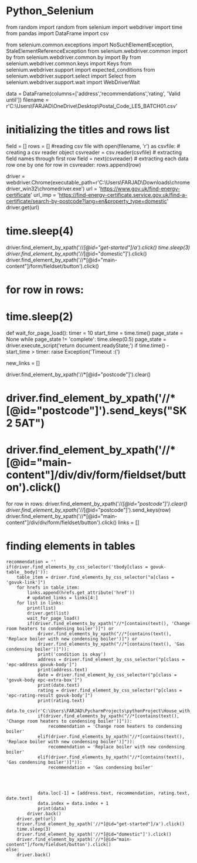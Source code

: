 # Python_Selenium

from random import random
from selenium import webdriver
import time
from pandas import DataFrame
import csv

from selenium.common.exceptions import NoSuchElementException, StaleElementReferenceException
from selenium.webdriver.common import by
from selenium.webdriver.common.by import By
from selenium.webdriver.common.keys import Keys
from selenium.webdriver.support import expected_conditions
from selenium.webdriver.support.select import Select
from selenium.webdriver.support.wait import WebDriverWait

data = DataFrame(columns=['address','recommendations','rating', 'Valid until'])
filename = r'C:\Users\FARJAD\OneDrive\Desktop\Postal_Code_LE5_BATCH01.csv'
# initializing the titles and rows list
field = []
rows = []
#reading csv file
with open(filename, 'r') as csvfile:
    # creating a csv reader object
    csvreader = csv.reader(csvfile)
    # extracting field names through first row
    field = next(csvreader)
    # extracting each data row one by one
    for row in csvreader:
        rows.append(row)

driver = webdriver.Chrome(executable_path=r'C:\Users\FARJAD\Downloads\chromedriver_win32\chromedriver.exe')
url = 'https://www.gov.uk/find-energy-certificate'
url_imp = 'https://find-energy-certificate.service.gov.uk/find-a-certificate/search-by-postcode?lang=en&property_type=domestic'
driver.get(url)

# time.sleep(4)
driver.find_element_by_xpath('//*[@id="get-started"]/a').click()
time.sleep(3)
driver.find_element_by_xpath('//*[@id="domestic"]').click()
driver.find_element_by_xpath('//*[@id="main-content"]/form/fieldset/button').click()
# for row in rows:
# time.sleep(2)
def wait_for_page_load():
    timer = 10
    start_time = time.time()
    page_state = None
    while page_state != 'complete':
        time.sleep(0.5)
        page_state = driver.execute_script('return document.readyState;')
        if time.time() - start_time > timer:
            raise Exception('Timeout :(')

new_links = []

driver.find_element_by_xpath('//*[@id="postcode"]').clear()
# driver.find_element_by_xpath('//*[@id="postcode"]').send_keys("SK2 5AT")
# driver.find_element_by_xpath('//*[@id="main-content"]/div/div/form/fieldset/button').click()

for row in rows:
    driver.find_element_by_xpath('//*[@id="postcode"]').clear()
    driver.find_element_by_xpath('//*[@id="postcode"]').send_keys(row)
    driver.find_element_by_xpath('//*[@id="main-content"]/div/div/form/fieldset/button').click()
    links = []

# finding elements in tables
    recommendation = ''
    if(driver.find_elements_by_css_selector('tbody[class = govuk-table__body]')):
        table_item = driver.find_elements_by_css_selector("a[class = 'govuk-link']")
        for hrefs in table_item:
            links.append(hrefs.get_attribute('href'))
            # updated_links = links[4:]
        for list in links:
            print(list)
            driver.get(list)
            wait_for_page_load()
            if(driver.find_elements_by_xpath("//*[contains(text(), 'Change room heaters to condensing boiler')]") or
                driver.find_elements_by_xpath("//*[contains(text(), 'Replace boiler with new condensing boiler')]") or
                driver.find_elements_by_xpath("//*[contains(text(), 'Gas condensing boiler')]")):
                print('condition is okay')
                address = driver.find_element_by_css_selector("p[class = 'epc-address govuk-body']")
                print(address.text)
                date = driver.find_element_by_css_selector("p[class = 'govuk-body epc-extra-box']")
                print(date.text)
                rating = driver.find_element_by_css_selector("p[class = 'epc-rating-result govuk-body']")
                print(rating.text)
                data.to_csv(r'C:\Users\FARJAD\PycharmProjects\pythonProject\House_with_recommendation.csv')
                if(driver.find_elements_by_xpath("//*[contains(text(), 'Change room heaters to condensing boiler')]")):
                    recommendation = 'Change room heaters to condensing boiler'
                elif(driver.find_elements_by_xpath("//*[contains(text(), 'Replace boiler with new condensing boiler')]")):
                    recommendation = 'Replace boiler with new condensing boiler'
                elif(driver.find_elements_by_xpath("//*[contains(text(), 'Gas condensing boiler')]")):
                    recommendation = 'Gas condensing boiler'




                data.loc[-1] = [address.text, recommendation, rating.text, date.text]
                data.index = data.index + 1
                print(data)
            driver.back()
        driver.get(url)
        driver.find_element_by_xpath('//*[@id="get-started"]/a').click()
        time.sleep(3)
        driver.find_element_by_xpath('//*[@id="domestic"]').click()
        driver.find_element_by_xpath('//*[@id="main-content"]/form/fieldset/button').click()
    else:
        driver.back()
